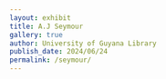 ```yaml
---
layout: exhibit
title: A.J Seymour 
gallery: true
author: University of Guyana Library
publish_date: 2024/06/24
permalink: /seymour/
--- 
```




